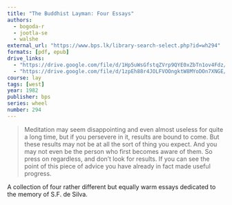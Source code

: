 ```yaml
---
title: "The Buddhist Layman: Four Essays"
authors:
  - bogoda-r
  - jootla-se
  - walshe
external_url: "https://www.bps.lk/library-search-select.php?id=wh294"
formats: [pdf, epub]
drive_links:
  - "https://drive.google.com/file/d/1Hp5uWsGfstqZVrp9QYE0xZbTn1ov4Fdz/view?usp=drivesdk"
  - "https://drive.google.com/file/d/1zpEh88r4JOLFVOOngktW8MYoDOn7XNGE/view?usp=drivesdk"
course: lay
tags: [west]
year: 1982
publisher: bps
series: wheel
number: 294
---
```


> Meditation may seem disappointing and even almost useless for quite a long time, but if you persevere in it, results are bound to come. But these results may not be at all the sort of thing you expect. And you may not even be the person who first becomes aware of them.  So press on regardless, and don’t look for results. If you can see the point of this piece of advice you have already in fact made useful progress.

A collection of four rather different but equally warm essays dedicated to the memory of S.F. de Silva.
